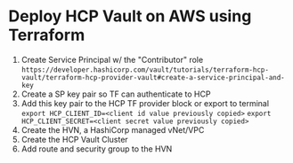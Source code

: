# Deploy HCP Vault on AWS using Terraform 

1. Create Service Principal w/ the "Contributor" role 
   `https://developer.hashicorp.com/vault/tutorials/terraform-hcp-vault/terraform-hcp-provider-vault#create-a-service-principal-and-key` 
2. Create a SP key pair so TF can authenticate to HCP
3. Add this key pair to the HCP TF provider block or export to terminal
    `export HCP_CLIENT_ID=<client id value previously copied>`
    `export HCP_CLIENT_SECRET=<client secret value previously copied>`
4. Create the HVN, a HashiCorp managed vNet/VPC
5. Create the HCP Vault Cluster
6. Add route and security group to the HVN 
